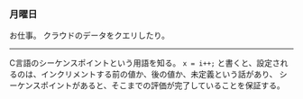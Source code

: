 ### 月曜日

お仕事。
クラウドのデータをクエリしたり。

---


C言語のシーケンスポイントという用語を知る。
`x = i++;` と書くと、設定されるのは、インクリメントする前の値か、後の値か、未定義という話があり、
シーケンスポイントがあると、そこまでの評価が完了していることを保証する。
